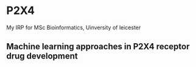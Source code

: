 # P2X4
My IRP for MSc Bioinformatics, Uinversity of leicester
## Machine learning approaches in P2X4 receptor drug development
